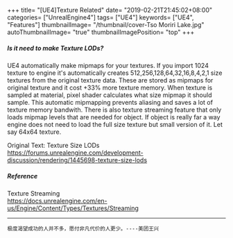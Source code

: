 +++
title= "[UE4]Texture Related"
date= "2019-02-21T21:45:02+08:00"
categories= ["UnrealEngine4"]
tags= ["UE4"]
keywords= ["UE4", "Features"]
thumbnailImage= "/thumbnail/cover-Tso Moriri Lake.jpg"
autoThumbnailImage= "true"
thumbnailImagePosition= "top"
+++

##### Is it need to make Texture LODs?
<!--more-->

UE4 automatically make mipmaps for your textures. If you import 1024 texture to engine it's automatically creates 512,256,128,64,32,16,8,4,2,1 size textures from the original texture data. These are stored as mipmaps for original texture and it cost +33% more texture memory. When texture is sampled at material, pixel shader calculates what size mipmap it should sample. This automatic mipmapping prevents aliasing and saves a lot of texture memory bandwith. There is also texture streaming feature that only loads mipmap levels that are needed for object. If object is really far a way engine does not need to load the full size texture but small version of it. Let say 64x64 texture.

Original Text: Texture Size LODs  
https://forums.unrealengine.com/development-discussion/rendering/1445698-texture-size-lods

##### Reference

Texture Streaming  
https://docs.unrealengine.com/en-us/Engine/Content/Types/Textures/Streaming
***
`极度渴望成功的人并不多，愿付非凡代价的人更少。----美团王兴`